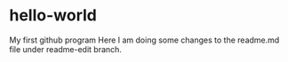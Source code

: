 # hello-world
My first github program
Here I am doing some changes to the readme.md file under readme-edit branch.

